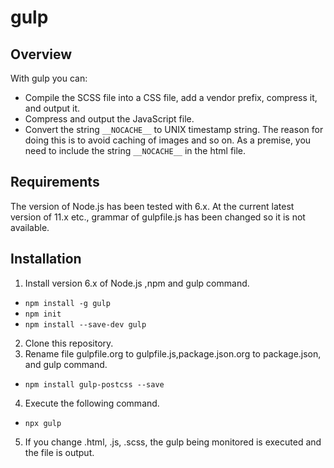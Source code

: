 # gulp

## Overview
With gulp you can:
- Compile the SCSS file into a CSS file, add a vendor prefix, compress it, and output it. 
- Compress and output the JavaScript file.
- Convert the string `__NOCACHE__` to UNIX timestamp string.
The reason for doing this is to avoid caching of images and so on.
As a premise, you need to include the string `__NOCACHE__` in the html file.

## Requirements
The version of Node.js has been tested with 6.x.
At the current latest version of 11.x etc., grammar of gulpfile.js has been changed so it is not available.

## Installation
1. Install version 6.x of Node.js ,npm and gulp command.
- `npm install -g gulp`
- `npm init`
- `npm install --save-dev gulp`
2. Clone this repository.
3. Rename file gulpfile.org to gulpfile.js,package.json.org to package.json, and gulp command.
- `npm install gulp-postcss --save`
4. Execute the following command.
- `npx gulp`
5. If you change .html, .js, .scss, the gulp being monitored is executed and the file is output.


